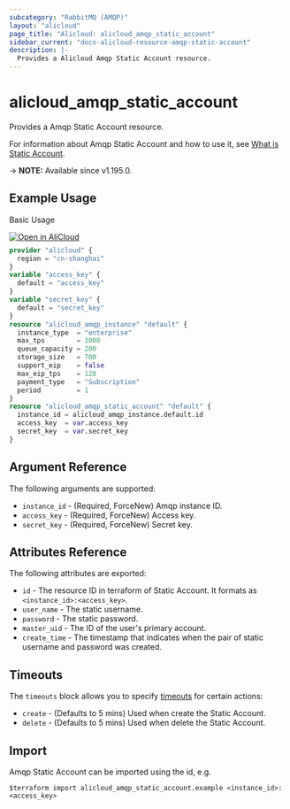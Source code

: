 ```yaml
---
subcategory: "RabbitMQ (AMQP)"
layout: "alicloud"
page_title: "Alicloud: alicloud_amqp_static_account"
sidebar_current: "docs-alicloud-resource-amqp-static-account"
description: |-
  Provides a Alicloud Amqp Static Account resource.
---
```


# alicloud_amqp_static_account

Provides a Amqp Static Account resource.

For information about Amqp Static Account and how to use it, see [What is Static Account](https://www.alibabacloud.com/help/en/message-queue-for-rabbitmq/latest/create-a-pair-of-static-username-and-password).

-> **NOTE:** Available since v1.195.0.

## Example Usage

Basic Usage

<div style="display: block;margin-bottom: 40px;"><div class="oics-button" style="float: right;position: absolute;margin-bottom: 10px;">
  <a href="https://api.aliyun.com/terraform?resource=alicloud_amqp_static_account&exampleId=919dcffb-0ea4-f6df-823a-d8cfd79ddce79a715064&activeTab=example&spm=docs.r.amqp_static_account.0.919dcffb0e&intl_lang=EN_US" target="_blank">
    <img alt="Open in AliCloud" src="https://img.alicdn.com/imgextra/i1/O1CN01hjjqXv1uYUlY56FyX_!!6000000006049-55-tps-254-36.svg" style="max-height: 44px; max-width: 100%;">
  </a>
</div></div>

```terraform
provider "alicloud" {
  region = "cn-shanghai"
}
variable "access_key" {
  default = "access_key"
}
variable "secret_key" {
  default = "secret_key"
}
resource "alicloud_amqp_instance" "default" {
  instance_type  = "enterprise"
  max_tps        = 3000
  queue_capacity = 200
  storage_size   = 700
  support_eip    = false
  max_eip_tps    = 128
  payment_type   = "Subscription"
  period         = 1
}
resource "alicloud_amqp_static_account" "default" {
  instance_id = alicloud_amqp_instance.default.id
  access_key  = var.access_key
  secret_key  = var.secret_key
}
```

## Argument Reference

The following arguments are supported:

* `instance_id` - (Required, ForceNew) Amqp instance ID.
* `access_key` - (Required, ForceNew) Access key.
* `secret_key` - (Required, ForceNew) Secret key.

## Attributes Reference

The following attributes are exported:

* `id` - The resource ID in terraform of Static Account. It formats as `<instance_id>:<access_key>`.
* `user_name` - The static username.
* `password` - The static password.
* `master_uid` - The ID of the user's primary account.
* `create_time` - The timestamp that indicates when the pair of static username and password was created.

## Timeouts

The `timeouts` block allows you to specify [timeouts](https://www.terraform.io/docs/configuration-0-11/resources.html#timeouts) for certain actions:

* `create` - (Defaults to 5 mins) Used when create the Static Account.
* `delete` - (Defaults to 5 mins) Used when delete the Static Account.

## Import

Amqp Static Account can be imported using the id, e.g.

```shell
$terraform import alicloud_amqp_static_account.example <instance_id>:<access_key>
```
